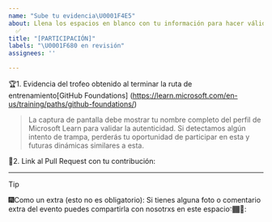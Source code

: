 ```yaml
---
name: "Sube tu evidencia\U0001F4E5"
about: Llena los espacios en blanco con tu información para hacer válida tu participación
  ✅
title: "[PARTICIPACIÓN]"
labels: "\U0001F680 en revisión"
assignees: ''

---
```


🏆1. Evidencia del trofeo obtenido al terminar la ruta de entrenamiento[GitHub Foundations] (https://learn.microsoft.com/en-us/training/paths/github-foundations/)
> La captura de pantalla debe mostrar tu nombre completo del perfil de Microsoft Learn para validar la autenticidad. Si detectamos algún intento de trampa, perderás tu oportunidad de participar en esta y futuras dinámicas similares a esta.

🔗2. Link al Pull Request con tu contribución:

---

> [!TIP]
> 🎆Como un extra (esto no es obligatorio): Si tienes alguna foto o comentario extra del evento puedes compartirla con nosotrxs en este espacio👇🏾📎:
